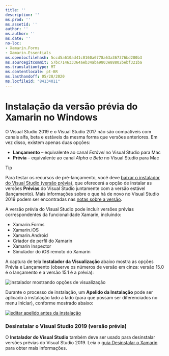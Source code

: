 ```yaml
---
title: ''
description: ''
ms.prod: ''
ms.assetid: ''
author: ''
ms.author: ''
ms.date: ''
no-loc:
- Xamarin.Forms
- Xamarin.Essentials
ms.openlocfilehash: 5ccd5a610ad41c0160a6778a63a367376bd200b3
ms.sourcegitcommit: 57bc714633364aeb34aba9803e88802bebf321ba
ms.translationtype: MT
ms.contentlocale: pt-BR
ms.lasthandoff: 05/28/2020
ms.locfileid: "84134011"
---
```

# <a name="installing-xamarin-preview-on-windows"></a>Instalação da versão prévia do Xamarin no Windows

O Visual Studio 2019 e o Visual Studio 2017 não são compatíveis com canais alfa, beta e estáveis ​​da mesma forma que versões anteriores. Em vez disso, existem apenas duas opções:

- **Lançamento** – equivalente ao canal _Estável_ no Visual Studio para Mac
- **Prévia** – equivalente ao canal _Alpha_ e _Beta_ no Visual Studio para Mac

> [!TIP]
> Para testar os recursos de pré-lançamento, você deve [baixar o instalador do Visual Studio (versão prévia)](https://visualstudio.microsoft.com/vs/preview/), que oferecerá a opção de instalar as versões **Prévias** do Visual Studio juntamente com a versão estável (lançamento). Mais informações sobre o que há de novo no Visual Studio 2019 podem ser encontradas nas [notas sobre a versão](https://docs.microsoft.com/visualstudio/releases/2019/release-notes).

A versão prévia do Visual Studio pode incluir versões prévias correspondentes da funcionalidade Xamarin, incluindo:

- Xamarin.Forms
- Xamarin.iOS
- Xamarin.Android
- Criador de perfil do Xamarin
- Xamarin Inspector
- Simulador do iOS remoto do Xamarin

A captura de tela **Instalador da Visualização** abaixo mostra as opções Prévia e Lançamento (observe os números de versão em cinza: versão 15.0 é o lançamento e a versão 15.1 é a prévia):

![instalador mostrando opções de visualização](windows-images/vs2017-installer.jpg)

Durante o processo de instalação, um **Apelido da Instalação** pode ser aplicado à instalação lado a lado (para que possam ser diferenciados no menu Iniciar), conforme mostrado abaixo:

[![editar apelido antes da instalação](windows-images/vs2017-nickname-sml.png "editar apelido antes da instalação")](windows-images/vs2017-nickname.png#lightbox)

### <a name="uninstalling-visual-studio-2019-preview"></a>Desinstalar o Visual Studio 2019 (versão prévia)

O **Instalador do Visual Studio** também deve ser usado para desinstalar versões prévias do Visual Studio 2019. Leia o [guia Desinstalar o Xamarin](uninstalling-xamarin.md#uninstallvs2017) para obter mais informações.
